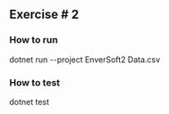 ## Exercise # 2

### How to run

dotnet run --project EnverSoft2 Data.csv

### How to test

dotnet test
